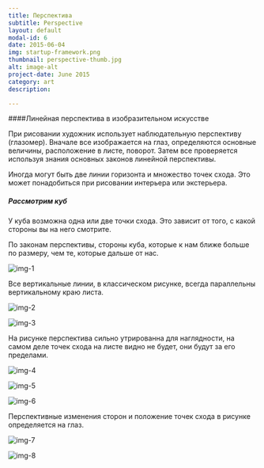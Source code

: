 ```yaml
---
title: Перспектива
subtitle: Perspective
layout: default
modal-id: 6
date: 2015-06-04
img: startup-framework.png
thumbnail: perspective-thumb.jpg
alt: image-alt
project-date: June 2015
category: art
description:

---
```


####Линейная  перспектива в изобразительном искусстве

При рисовании художник использует наблюдательную перспективу (глазомер). Вначале все изображается на глаз, определяются основные величины, расположение в листе, поворот. Затем все проверяется используя знания основных законов линейной перспективы.

Иногда могут быть две линии горизонта  и множество точек схода. Это может понадобиться при рисовании интерьера или экстерьера.

##### Рассмотрим куб

У куба возможна одна или две точки схода. Это зависит от того, с какой стороны вы на него смотрите.

По законам перспективы, стороны куба, которые к нам ближе больше по размеру, чем те, которые дальше от нас.

![img-1](/img/portfolio/img-1.jpg)

Все вертикальные линии, в классическом рисунке, всегда параллельны вертикальному краю листа.

![img-2](/img/portfolio/img-2.jpg)

![img-3](/img/portfolio/img-3.jpg)

На рисунке перспектива сильно утрированна для наглядности, на самом деле точек схода на листе видно не будет, они будут за его пределами.

![img-4](/img/portfolio/img-4.jpg)

![img-5](/img/portfolio/img-5.jpg)

![img-6](/img/portfolio/img-6.jpg)

Перспективные изменения сторон и положение точек схода в рисунке определяется на глаз.

![img-7](/img/portfolio/img-7.jpg)

![img-8](/img/portfolio/img-8.jpg)
